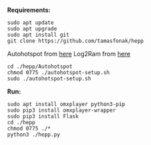 
**Requirements:**
```
sudo apt update
sudo apt upgrade
sudo apt install git
git clone https://github.com/tamasfonak/hepp
```
Autohotspot from [here](https://www.raspberryconnect.com/projects/65-raspberrypi-hotspot-accesspoints/183-raspberry-pi-automatic-hotspot-and-static-hotspot-installer)
Log2Ram from [here](https://github.com/azlux/log2ram)
```
cd ./hepp/Autohotspot
chmod 0775 ./autohotspot-setup.sh
sudo ./autohotspot-setup.sh
```
**Run:**
```
sudo apt install omxplayer python3-pip
sudo pip3 install omxplayer-wrapper
sudo pip3 install Flask
cd ./hepp
chmod 0775 ./*
python3 ./hepp.py
```
